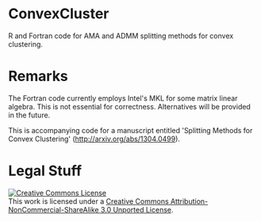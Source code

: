 ConvexCluster
=============

R and Fortran code for AMA and ADMM splitting methods for convex clustering.

Remarks
=======

The Fortran code currently employs Intel's MKL for some matrix linear algebra. This is not essential for correctness.
Alternatives will be provided in the future.

This is accompanying code for a manuscript entitled 'Splitting Methods for Convex Clustering' (http://arxiv.org/abs/1304.0499).

Legal Stuff
===========
<a rel="license" href="http://creativecommons.org/licenses/by-nc-sa/3.0/"><img alt="Creative Commons License" style="border-width:0" src="http://i.creativecommons.org/l/by-nc-sa/3.0/88x31.png" /></a><br />This work is licensed under a <a rel="license" href="http://creativecommons.org/licenses/by-nc-sa/3.0/">Creative Commons Attribution-NonCommercial-ShareAlike 3.0 Unported License</a>.
